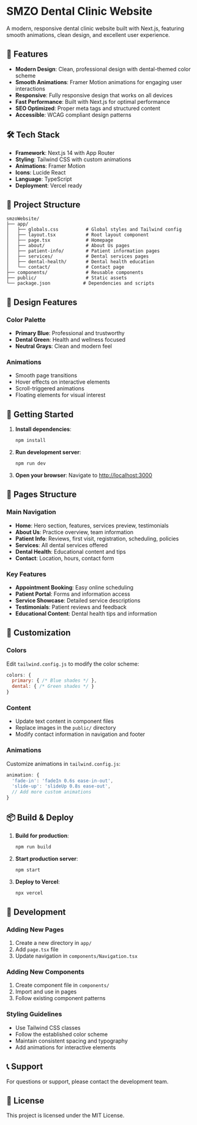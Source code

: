 # SMZO Dental Clinic Website

A modern, responsive dental clinic website built with Next.js, featuring smooth animations, clean design, and excellent user experience.

## 🚀 Features

- **Modern Design**: Clean, professional design with dental-themed color scheme
- **Smooth Animations**: Framer Motion animations for engaging user interactions
- **Responsive**: Fully responsive design that works on all devices
- **Fast Performance**: Built with Next.js for optimal performance
- **SEO Optimized**: Proper meta tags and structured content
- **Accessible**: WCAG compliant design patterns

## 🛠️ Tech Stack

- **Framework**: Next.js 14 with App Router
- **Styling**: Tailwind CSS with custom animations
- **Animations**: Framer Motion
- **Icons**: Lucide React
- **Language**: TypeScript
- **Deployment**: Vercel ready

## 📁 Project Structure

```
smzoWebsite/
├── app/
│   ├── globals.css          # Global styles and Tailwind config
│   ├── layout.tsx           # Root layout component
│   ├── page.tsx             # Homepage
│   ├── about/               # About Us pages
│   ├── patient-info/        # Patient information pages
│   ├── services/            # Dental services pages
│   ├── dental-health/       # Dental health education
│   └── contact/             # Contact page
├── components/              # Reusable components
├── public/                  # Static assets
└── package.json            # Dependencies and scripts
```

## 🎨 Design Features

### Color Palette
- **Primary Blue**: Professional and trustworthy
- **Dental Green**: Health and wellness focused
- **Neutral Grays**: Clean and modern feel

### Animations
- Smooth page transitions
- Hover effects on interactive elements
- Scroll-triggered animations
- Floating elements for visual interest

## 🚀 Getting Started

1. **Install dependencies**:
   ```bash
   npm install
   ```

2. **Run development server**:
   ```bash
   npm run dev
   ```

3. **Open your browser**:
   Navigate to [http://localhost:3000](http://localhost:3000)

## 📱 Pages Structure

### Main Navigation
- **Home**: Hero section, features, services preview, testimonials
- **About Us**: Practice overview, team information
- **Patient Info**: Reviews, first visit, registration, scheduling, policies
- **Services**: All dental services offered
- **Dental Health**: Educational content and tips
- **Contact**: Location, hours, contact form

### Key Features
- **Appointment Booking**: Easy online scheduling
- **Patient Portal**: Forms and information access
- **Service Showcase**: Detailed service descriptions
- **Testimonials**: Patient reviews and feedback
- **Educational Content**: Dental health tips and information

## 🎯 Customization

### Colors
Edit `tailwind.config.js` to modify the color scheme:
```javascript
colors: {
  primary: { /* Blue shades */ },
  dental: { /* Green shades */ }
}
```

### Content
- Update text content in component files
- Replace images in the `public/` directory
- Modify contact information in navigation and footer

### Animations
Customize animations in `tailwind.config.js`:
```javascript
animation: {
  'fade-in': 'fadeIn 0.6s ease-in-out',
  'slide-up': 'slideUp 0.8s ease-out',
  // Add more custom animations
}
```

## 📦 Build & Deploy

1. **Build for production**:
   ```bash
   npm run build
   ```

2. **Start production server**:
   ```bash
   npm start
   ```

3. **Deploy to Vercel**:
   ```bash
   npx vercel
   ```

## 🔧 Development

### Adding New Pages
1. Create a new directory in `app/`
2. Add `page.tsx` file
3. Update navigation in `components/Navigation.tsx`

### Adding New Components
1. Create component file in `components/`
2. Import and use in pages
3. Follow existing component patterns

### Styling Guidelines
- Use Tailwind CSS classes
- Follow the established color scheme
- Maintain consistent spacing and typography
- Add animations for interactive elements

## 📞 Support

For questions or support, please contact the development team.

## 📄 License

This project is licensed under the MIT License. 